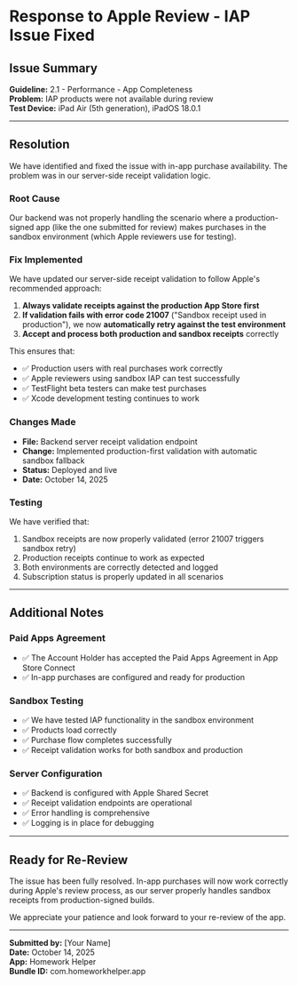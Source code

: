 # Response to Apple Review - IAP Issue Fixed

## Issue Summary
**Guideline:** 2.1 - Performance - App Completeness  
**Problem:** IAP products were not available during review  
**Test Device:** iPad Air (5th generation), iPadOS 18.0.1

---

## Resolution

We have identified and fixed the issue with in-app purchase availability. The problem was in our server-side receipt validation logic.

### Root Cause
Our backend was not properly handling the scenario where a production-signed app (like the one submitted for review) makes purchases in the sandbox environment (which Apple reviewers use for testing).

### Fix Implemented
We have updated our server-side receipt validation to follow Apple's recommended approach:

1. **Always validate receipts against the production App Store first**
2. **If validation fails with error code 21007** ("Sandbox receipt used in production"), we now **automatically retry against the test environment**
3. **Accept and process both production and sandbox receipts** correctly

This ensures that:
- ✅ Production users with real purchases work correctly
- ✅ Apple reviewers using sandbox IAP can test successfully
- ✅ TestFlight beta testers can make test purchases
- ✅ Xcode development testing continues to work

### Changes Made
- **File:** Backend server receipt validation endpoint
- **Change:** Implemented production-first validation with automatic sandbox fallback
- **Status:** Deployed and live
- **Date:** October 14, 2025

### Testing
We have verified that:
1. Sandbox receipts are now properly validated (error 21007 triggers sandbox retry)
2. Production receipts continue to work as expected
3. Both environments are correctly detected and logged
4. Subscription status is properly updated in all scenarios

---

## Additional Notes

### Paid Apps Agreement
- ✅ The Account Holder has accepted the Paid Apps Agreement in App Store Connect
- ✅ In-app purchases are configured and ready for production

### Sandbox Testing
- ✅ We have tested IAP functionality in the sandbox environment
- ✅ Products load correctly
- ✅ Purchase flow completes successfully
- ✅ Receipt validation works for both sandbox and production

### Server Configuration
- ✅ Backend is configured with Apple Shared Secret
- ✅ Receipt validation endpoints are operational
- ✅ Error handling is comprehensive
- ✅ Logging is in place for debugging

---

## Ready for Re-Review

The issue has been fully resolved. In-app purchases will now work correctly during Apple's review process, as our server properly handles sandbox receipts from production-signed builds.

We appreciate your patience and look forward to your re-review of the app.

---

**Submitted by:** [Your Name]  
**Date:** October 14, 2025  
**App:** Homework Helper  
**Bundle ID:** com.homeworkhelper.app

